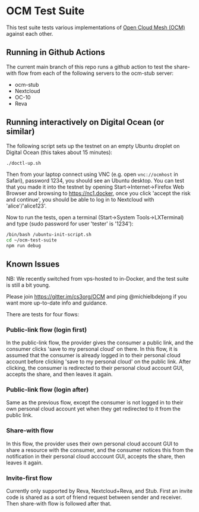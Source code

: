 # OCM Test Suite
This test suite tests various implementations of [Open Cloud Mesh (OCM)](https://github.com/cs3org/OCM-API) against each other.


## Running in Github Actions

The current main branch of this repo runs a github action to test the share-with flow from each of the following servers
to the ocm-stub server:
* ocm-stub
* Nextcloud
* OC-10
* Reva

## Running interactively on Digital Ocean (or similar)
The following script sets up the testnet on an empty Ubuntu droplet on Digital Ocean (this takes about 15 minutes):
```sh
./doctl-up.sh
```

Then from your laptop connect using VNC (e.g. open `vnc://ocmhost` in Safari), password 1234, you should see an Ubuntu desktop.
You can test that you made it into the testnet by opening Start->Internet->Firefox Web Browser and browsing to https://nc1.docker, once you
click 'accept the risk and continue', you should be able to log in to Nextcloud with 'alice'/'alice123'.

Now to run the tests, open a terminal (Start->System Tools->LXTerminal) and type (sudo password for user 'tester' is '1234'):
```sh
/bin/bash /ubuntu-init-script.sh
cd ~/ocm-test-suite
npm run debug
```

## Known Issues
NB: We recently switched from vps-hosted to in-Docker, and the test suite is still a bit young.

Please join https://gitter.im/cs3org/OCM and ping @michielbdejong if you want more up-to-date info and guidance.


There are tests for four flows:

### Public-link flow (login first)
In the public-link flow, the provider gives the consumer a public link, and the consumer clicks 'save to my personal cloud' on there.
In this flow, it is assumed that the consumer is already logged in to their personal cloud account before clicking 'save to my personal cloud' on the public link. After clicking, the consumer is redirected to their personal cloud account GUI, accepts the share, and then leaves it again.

### Public-link flow (login after)
Same as the previous flow, except the consumer is not logged in to their own personal cloud account yet when they get redirected to it
from the public link.

### Share-with flow
In this flow, the provider uses their own personal cloud account GUI to share a resource with the consumer, and the consumer notices this from the notification in their personal cloud acccount GUI, accepts the share, then leaves it again.

### Invite-first flow
Currently only supported by Reva, Nextcloud+Reva, and Stub. First an invite code is shared as a sort of friend request between sender and receiver. Then share-with flow is followed after that.